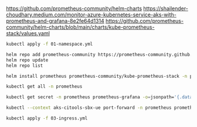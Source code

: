 
https://github.com/prometheus-community/helm-charts
https://shailender-choudhary.medium.com/monitor-azure-kubernetes-service-aks-with-prometheus-and-grafana-8e2fe64d1314
https://github.com/prometheus-community/helm-charts/blob/main/charts/kube-prometheus-stack/values.yaml

```bash
kubectl apply -f 01-namespace.yml

helm repo add prometheus-community https://prometheus-community.github.io/helm-charts
helm repo update
helm repo list

helm install prometheus prometheus-community/kube-prometheus-stack -n prometheus --set grafana.adminPassword="$(date +%s | sha256sum | base64 | head -c 32 ; echo)"

kubectl get all -n prometheus

kubectl get secret -n prometheus prometheus-grafana -o=jsonpath='{.data.admin-password}' |base64 -d

kubectl --context aks-citools-sbx-ue port-forward -n prometheus prometheus-prometheus-kube-prometheus-prometheus-0 9090

```


```bash
kubectl apply -f 03-ingress.yml
```